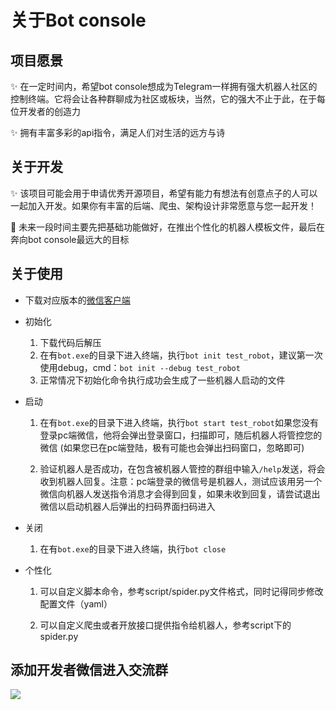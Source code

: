 # 关于Bot console

## 项目愿景

✨ 在一定时间内，希望bot console想成为Telegram一样拥有强大机器人社区的控制终端。它将会让各种群聊成为社区或板块，当然，它的强大不止于此，在于每位开发者的创造力

✨ 拥有丰富多彩的api指令，满足人们对生活的远方与诗

## 关于开发

✨ 该项目可能会用于申请优秀开源项目，希望有能力有想法有创意点子的人可以一起加入开发。如果你有丰富的后端、爬虫、架构设计非常愿意与您一起开发！

🚀 未来一段时间主要先把基础功能做好，在推出个性化的机器人模板文件，最后在奔向bot console最远大的目标

## 关于使用

- 下载对应版本的[微信客户端](https://github.com/tom-snow/wechat-windows-versions/releases/download/v3.6.0.18/WeChatSetup-3.6.0.18.exe)

- 初始化
  
  1. 下载代码后解压
  2. 在有`bot.exe`的目录下进入终端，执行`bot init test_robot`，建议第一次使用debug，cmd：`bot init --debug test_robot`
  3. 正常情况下初始化命令执行成功会生成了一些机器人启动的文件

- 启动
  
  1. 在有`bot.exe`的目录下进入终端，执行`bot start test_robot`如果您没有登录pc端微信，他将会弹出登录窗口，扫描即可，随后机器人将管控您的微信 (如果您已在pc端登陆，极有可能也会弹出扫码窗口，忽略即可)
  
  2. 验证机器人是否成功，在包含被机器人管控的群组中输入`/help`发送，将会收到机器人回复。注意：pc端登录的微信号是机器人，测试应该用另一个微信向机器人发送指令消息才会得到回复，如果未收到回复，请尝试退出微信以启动机器人后弹出的扫码界面扫码进入

- 关闭
  
  1. 在有`bot.exe`的目录下进入终端，执行`bot close`

- 个性化
  
  1. 可以自定义脚本命令，参考script/spider.py文件格式，同时记得同步修改配置文件（yaml）
  
  2. 可以自定义爬虫或者开放接口提供指令给机器人，参考script下的spider.py

## 添加开发者微信进入交流群

![](https://s1.328888.xyz/2022/10/11/gn24P.png)
